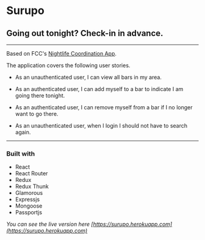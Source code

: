 # Surupo
## Going out tonight? Check-in in advance.

---
Based on FCC's [Nightlife Coordination App](https://www.freecodecamp.org/challenges/build-a-nightlife-coordination-app).

The application covers the following user stories.

* As an unauthenticated user, I can view all bars in my area.

* As an authenticated user, I can add myself to a bar to indicate I am going there tonight.

* As an authenticated user, I can remove myself from a bar if I no longer want to go there.

* As an unauthenticated user, when I login I should not have to search again.

---

### Built with
* React
* React Router
* Redux
* Redux Thunk
* Glamorous
* Expressjs
* Mongoose
* Passportjs

*You can see the live version here [https://surupo.herokuapp.com](https://surupo.herokuapp.com)*